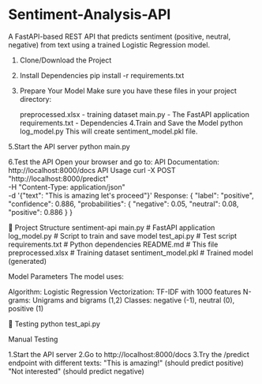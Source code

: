 # Sentiment-Analysis-API
A FastAPI-based REST API that predicts sentiment (positive, neutral, negative) from text using a trained Logistic Regression model.


1. Clone/Download the Project
2. Install Dependencies
   pip install -r requirements.txt
3. Prepare Your Model
    Make sure you have these files in your project directory:

   preprocessed.xlsx -  training dataset
   main.py - The FastAPI application
   requirements.txt - Dependencies
4.Train and Save the Model
     python log_model.py
This will create sentiment_model.pkl file.

5.Start the API server
  python main.py
 
6.Test the API
   Open your browser and go to:
   API Documentation: http://localhost:8000/docs
   API Usage 
       curl -X POST "http://localhost:8000/predict" \
            -H "Content-Type: application/json" \
            -d '{"text": "This is amazing let's proceed"}'
   Response:
      {
  "label": "positive",
  "confidence": 0.886,
  "probabilities": {
    "negative": 0.05,
    "neutral": 0.08,
    "positive": 0.886
  }
}

📁 Project Structure
    sentiment-api
   main.py                # FastAPI application
   log_model.py           # Script to train and save model
   test_api.py            # Test script
   requirements.txt       # Python dependencies
   README.md              # This file
   preprocessed.xlsx      # Training dataset
   sentiment_model.pkl    # Trained model (generated)


Model Parameters
The model uses:

Algorithm: Logistic Regression
Vectorization: TF-IDF with 1000 features
N-grams: Unigrams and bigrams (1,2)
Classes: negative (-1), neutral (0), positive (1)


🧪 Testing
   python test_api.py

   Manual Testing

   1.Start the API server
   2.Go to http://localhost:8000/docs
   3.Try the /predict endpoint with different texts:
       "This is amazing!" (should predict positive)
        "Not interested" (should predict negative)



      

       

  

